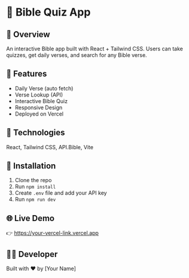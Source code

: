 # 📖 Bible Quiz App

## 🧩 Overview
An interactive Bible app built with React + Tailwind CSS.
Users can take quizzes, get daily verses, and search for any Bible verse.

## 🚀 Features
- Daily Verse (auto fetch)
- Verse Lookup (API)
- Interactive Bible Quiz
- Responsive Design
- Deployed on Vercel

## 🧠 Technologies
React, Tailwind CSS, API.Bible, Vite

## 🧰 Installation
1. Clone the repo
2. Run `npm install`
3. Create `.env` file and add your API key
4. Run `npm run dev`

## 🌐 Live Demo
👉 https://your-vercel-link.vercel.app

## 👨‍💻 Developer
Built with ❤️ by [Your Name]